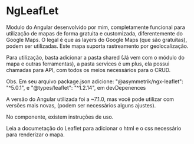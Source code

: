 # NgLeafLet
Modulo do Angular desenvolvido por mim, completamente funcional para utilização de mapas de forma gratuita e customizada, 
diferentemente do Google Maps. O legal é que as layers do Google Maps (que são gratuitas), 
podem ser utilizadas. Este mapa suporta rastreamento por geolocalização.

Para utilização, basta adicionar a pasta shared (Já vem com o módulo do mapa e outras ferramentas), a pasta services é um plus,
ela possui chamadas para API, com todos os meios necessários para o CRUD.

Obs. Em seu arquivo package.json adicione: "@asymmetrik/ngx-leaflet": "^5.0.1", e "@types/leaflet": "^1.2.14", em devDepenences

A versão do Angular utilizada foi a ~7.1.0, mas você pode utilizar com versões mais novas, (podem ser necessários alguns ajustes).

No componente, existem instruções de uso. 

Leia a documetação do Leaflet para adicionar o html e o css necessário para renderizar o mapa.
